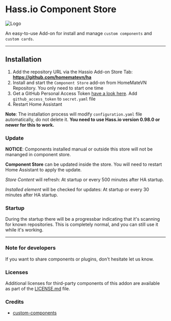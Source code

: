 # Hass.io Component Store

![Logo][logo]

An easy-to-use Add-on for install and manage `custom components` and `custom cards`.

***
## Installation
1. Add the repository URL via the Hassio Add-on Store Tab: **https://github.com/homematevn/ha**
2. Install and start the `Component Store` add-on from HomeMateVN Repository. You only need to start one time 
3. Get a GitHub Personal Access Token [have a look here](https://github.com/homematevn/ha/blob/master/componentstore/docs/token.md). Add `github_access_token` to `secret.yaml` file
4. Restart Home Assistant

**Note**: The installation process will modify `configuration.yaml` file automatically, do not delete it.
**You need to use Hass.io version 0.98.0 or newer for this to work.**

### Update
**NOTICE**: Components installed manual or outside this store will not be mananged in component store.

**Component Store** can be updated inside the store. You will need to restart Home Assistant to apply the update.

*Store Content* will refresh: At startup or every 500 minutes after HA startup.

*Installed element* will be checked for updates: At startup or every 30 minutes after HA startup.

### Startup
During the startup there will be a progressbar indicating that it's scanning for known repositories. This is completely normal, and you can still use it while it's working. 

***
### Note for developers
If you want to share components or plugins, don't hesitate let us know.

### Licenses
Additional licenses for third-party components of this addon are available as part of the [LICENSE.md](https://github.com/homematevn/ha/blob/master/componentstore/docs/LICENSE.md) file.
### Credits
- [custom-components](https://github.com/custom-components/hacs)

[logo]: https://github.com/HomemateVN/ha/blob/master/componentstore/logo.png